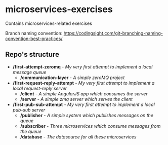# microservices-exercises
Contains microservices-related exercises 

Branch naming convention: https://codingsight.com/git-branching-naming-convention-best-practices/

## Repo's structure

- **/first-attempt-zeromq** - _My very first attempt to implement a local message queue_
  - **/communication-layer** - _A simple zeroMQ project_
- **/first-request-reply-attempt** - _My very first attempt to implement a local request-reply server_
  - **/client** - _A simple AngularJS app which consumes the server_
  - **/server** - _A simple zmq server which serves the client_
- **/first-pub-sub-attempt** - _My very first attempt to implement a local pub-sub server_
  - **/publisher** - _A simple system which publishes messages on the queue_
  - **/subscriber** - _Three microservices which consume messages from the queue_
  - **/database** - _The datasource for all these microservices_